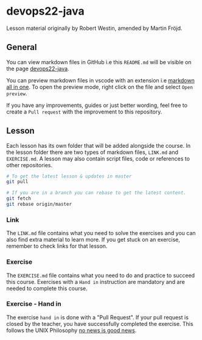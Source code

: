# devops22-java

Lesson material originally by Robert Westin, amended by Martin Fröjd.

## General

You can view markdown files in GitHub i.e this `README.md` will be visible on the page [devops22-java](https://github.com/fictive-reality/devops22-java).

You can preview markdown files in vscode with an extension i.e [markdown all in one](https://marketplace.visualstudio.com/items?itemName=yzhang.markdown-all-in-one). To open the preview mode, right click on the file and select `Open preview`.

If you have any improvements, guides or just better wording, feel free to create a `Pull request` with the improvement to this repository.

## Lesson

Each lesson has its own folder that will be added alongside the course. In the lesson folder there are two types of markdown files, `LINK.md` and `EXERCISE.md`. A lesson may also contain script files, code or references to other repositories.

```bash
# To get the latest lesson & updates in master
git pull

# If you are in a branch you can rebase to get the latest content.
git fetch
git rebase origin/master
```

### Link

The `LINK.md` file contains what you need to solve the exercises and you can also find extra material to learn more. If you get stuck on an exercise, remember to check links for that lesson.

### Exercise

The `EXERCISE.md` file contains what you need to do and practice to succeed this course. Exercises with a `Hand in` instruction are mandatory and are needed to complete this course.

### Exercise - Hand in

The exercise `hand in` is done with a "Pull Request". If your pull request is closed by the teacher, you have successfully completed the exercise. This follows the UNIX Philosophy [no news is good news](https://en.wikipedia.org/wiki/Talk%3AUnix_philosophy#No_news_is_good_news).
